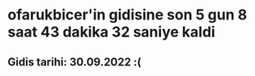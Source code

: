 # ofarukbicer'in gidisine son 5 gun 8 saat 43 dakika 32 saniye kaldi

## Gidis tarihi: 30.09.2022 :(